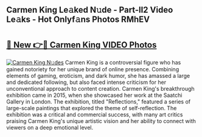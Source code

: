 ## Carmen King Le𝚊ked N𝚞de - Part-lI2 Video Le𝚊ks - Hot Onlyf𝚊ns Photos RMhEV

# <h2><a href="http://ab18831.deff.icu/?id=Carmen+King">🔗 New 👉🔴 Carmen King VIDEO Photos</a></h2>

[![Carmen King N𝚞des](https://i.imgur.com/rIISA9y.gif)](http://ab18831.deff.icu/?id=Carmen+King)
Carmen King is a controversial figure who has gained notoriety for her unique brand of online presence. Combining elements of gaming, eroticism, and dark humor, she has amassed a large and dedicated following, but also faced intense criticism for her unconventional approach to content creation. Carmen King's breakthrough exhibition came in 2015, when she showcased her work at the Saatchi Gallery in London. The exhibition, titled "Reflections," featured a series of large-scale paintings that explored the theme of self-reflection. The exhibition was a critical and commercial success, with many art critics praising Carmen King's unique artistic vision and her ability to connect with viewers on a deep emotional level.
